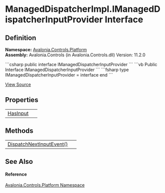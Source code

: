# ManagedDispatcherImpl.IManagedDispatcherInputProvider Interface




## Definition
**Namespace:** <a href="N_Avalonia_Controls_Platform">Avalonia.Controls.Platform</a>  
**Assembly:** Avalonia.Controls (in Avalonia.Controls.dll) Version: 11.2.0

<Tabs groupId="api-code-preview">
<TabItem value="csharp" label="C#">
```csharp
public interface IManagedDispatcherInputProvider
```
</TabItem>
<TabItem value="vb" label="VB">
```vb
Public Interface IManagedDispatcherInputProvider
```
</TabItem>
<TabItem value="fsharp" label="F#">
```fsharp
type IManagedDispatcherInputProvider = interface end
```
</TabItem>
</Tabs>



<a href="https://github.com/AvaloniaUI/Avalonia/tree/master/src/Avalonia.Controls/Platform/ManagedDispatcherImpl.cs" title="View the source code">View Source</a>



## Properties
<table>
<tr>
<td><a href="P_Avalonia_Controls_Platform_ManagedDispatcherImpl_IManagedDispatcherInputProvider_HasInput">HasInput</a></td>
<td> </td>
</tr>
</table>

## Methods
<table>
<tr>
<td><a href="M_Avalonia_Controls_Platform_ManagedDispatcherImpl_IManagedDispatcherInputProvider_DispatchNextInputEvent">DispatchNextInputEvent()</a></td>
<td> </td>
</tr>
</table>

## See Also


#### Reference
<a href="N_Avalonia_Controls_Platform">Avalonia.Controls.Platform Namespace</a>  
